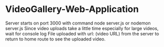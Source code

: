 # VideoGallery-Web-Application

Server starts on port 3000 with command node server.js or nodemon server.js
Since video uploads take a little time especially for large videos, wait for console log File uploaded with url: (video URL) from the server to return to home route to see the uploaded video.
